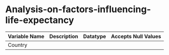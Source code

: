 # Analysis-on-factors-influencing-life-expectancy

 Variable Name| Description| Datatype| Accepts Null Values
 --------------|-------------|----------|--------------------
 Country|
